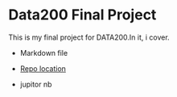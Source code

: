 # Data200 Final Project

This is my final project for DATA200.In it, i cover.

- Markdown file
- [Repo location](https://github.com/TrueCodee/Final-Project)

- jupitor nb
